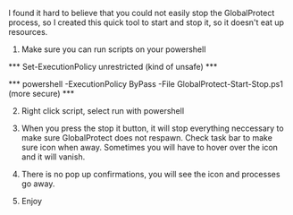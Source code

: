 I found it hard to believe that you could not easily stop the GlobalProtect process, so I created this quick tool to start and stop it, so it doesn't eat up resources. 

1. Make sure you can run scripts on your powershell

*** Set-ExecutionPolicy unrestricted (kind of unsafe) ***

*** powershell -ExecutionPolicy ByPass -File GlobalProtect-Start-Stop.ps1 (more secure) ***

2. Right click script, select run with powershell

3. When you press the stop it button, it will stop everything neccessary to make sure GlobalProtect does not respawn. Check task bar to make sure icon when away.  Sometimes you will have to hover over the icon and it will vanish.  

4.  There is no pop up confirmations, you will see the icon and processes go away.  

5. Enjoy
